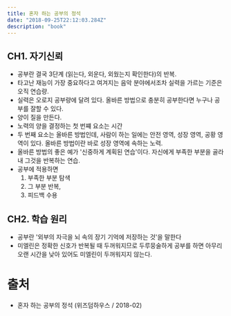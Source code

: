 ```yaml
---
title: 혼자 하는 공부의 정석
date: "2018-09-25T22:12:03.284Z"
description: "book"
---
```


## CH1. 자기신뢰
* 공부란 결국 3단계 (읽는다, 외운다, 외웠는지 확인한다)의 반복.
* 타고난 재능이 가장 중요하다고 여겨지는 음악 분야에서조차 실력을 가르는 기준은 오직 연습량.
* 실력은 오로지 공부량에 달려 있다. 올바른 방법으로 충분히 공부한다면 누구나 공부를 잘할 수 있다.
* 양이 질을 만든다.
* 노력의 양을 결정하는 첫 번쨰 요소는 시간
* 두 번째 요소는 올바른 방법인데, 사람이 하는 일에는 안전 영역, 성장 영역, 공황 영역이 있다. 올바른 방법이란 바로 성장 영역에 속하는 노력.
* 올바른 방법의 좋은 예가 '신중하게 계획된 연습'이다. 자신에게 부족한 부분을 골라내 그것을 반복하는 연습.
* 공부에 적용하면 
  1. 부족한 부분 탐색 
  2. 그 부분 반복, 
  3. 피드백 수용

## CH2. 학습 원리
* 공부란 '외부의 자극을 뇌 속의 장기 기억에 저장하는 것'을 말한다
* 미엘린은 정확한 신호가 반복될 때 두꺼워지므로 두루뭉술하게 공부를 하면 아무리 오랜 시간을 낮아 있어도 미엘린이 두꺼워지지 않는다.

# 출처
* 혼자 하는 공부의 정석 (위즈덤하우스 / 2018-02)